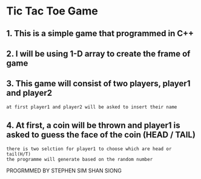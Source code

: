 # Tic Tac Toe Game

## 1. This is a simple game that programmed in C++
## 2. I will be using 1-D array to create the frame of game
## 3. This game will consist of two players, player1 and player2
	at first player1 and player2 will be asked to insert their name
## 4. At first, a coin will be thrown and player1 is asked to guess the face of the coin (HEAD / TAIL)
	there is two selction for player1 to choose which are head or tail(H/T)
	the programme will generate based on the random number

PROGRMMED BY STEPHEN SIM SHAN SIONG